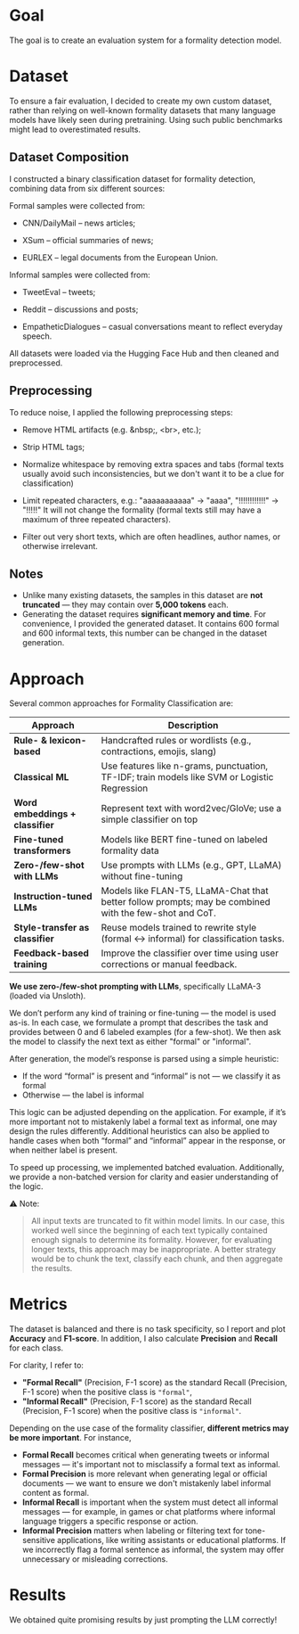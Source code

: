 # Goal 

The goal is to create an evaluation system for a formality detection model.

# Dataset

To ensure a fair evaluation, I decided to create my own custom dataset, rather than relying on well-known formality datasets that many language models have likely seen during pretraining. Using such public benchmarks might lead to overestimated results.

## Dataset Composition
I constructed a binary classification dataset for formality detection, combining data from six different sources:

Formal samples were collected from:
- CNN/DailyMail – news articles;

- XSum – official summaries of news;

- EURLEX – legal documents from the European Union.

Informal samples were collected from:
- TweetEval – tweets;

- Reddit – discussions and posts;

- EmpatheticDialogues – casual conversations meant to reflect everyday speech.

All datasets were loaded via the Hugging Face Hub and then cleaned and preprocessed.

## Preprocessing
To reduce noise, I applied the following preprocessing steps:

- Remove HTML artifacts (e.g. \&nbsp;, \<br>, etc.);

- Strip HTML tags;

- Normalize whitespace by removing extra spaces and tabs (formal texts usually avoid such inconsistencies, but we don't want it to be a clue for classification)

- Limit repeated characters, e.g.: "aaaaaaaaaaa" → "aaaa", "!!!!!!!!!!!!" → "!!!!!" It will not change the formality (formal texts still may have a maximum of three repeated characters).

- Filter out very short texts, which are often headlines, author names, or otherwise irrelevant.

## Notes
- Unlike many existing datasets, the samples in this dataset are **not truncated** — they may contain over **5,000 tokens** each. 
- Generating the dataset requires **significant memory and time**. For convenience, I provided the generated dataset. It contains 600 formal and 600 informal texts, this number can be changed in the dataset generation. 

# Approach

Several common approaches for Formality Classification are:

| Approach                          | Description                                                                                   |
|----------------------------------|-----------------------------------------------------------------------------------------------|
| **Rule- & lexicon-based**        | Handcrafted rules or wordlists (e.g., contractions, emojis, slang)   |
| **Classical ML**                 | Use features like n-grams, punctuation, TF-IDF; train models like SVM or Logistic Regression |
| **Word embeddings + classifier** | Represent text with word2vec/GloVe; use a simple classifier on top                           |
| **Fine-tuned transformers**      | Models like BERT fine-tuned on labeled formality data                |
| **Zero-/few-shot with LLMs**     | Use prompts with LLMs (e.g., GPT, LLaMA) without fine-tuning     |
| **Instruction-tuned LLMs**       | Models like FLAN-T5, LLaMA-Chat that better follow prompts; may be combined with the few-shot and CoT.         |
| **Style-transfer as classifier** | Reuse models trained to rewrite style (formal ↔ informal) for classification tasks.           |
| **Feedback-based training**      | Improve the classifier over time using user corrections or manual feedback.                   |

**We use zero-/few-shot prompting with LLMs**, specifically LLaMA-3 (loaded via Unsloth).

We don’t perform any kind of training or fine-tuning — the model is used as-is. In each case, we formulate a prompt that describes the task and provides between 0 and 6 labeled examples (for a few-shot). We then ask the model to classify the next text as either "formal" or "informal". 

After generation, the model’s response is parsed using a simple heuristic:
- If the word “formal” is present and “informal” is not — we classify it as formal
- Otherwise — the label is informal

This logic can be adjusted depending on the application. For example, if it’s more important not to mistakenly label a formal text as informal, one may design the rules differently. Additional heuristics can also be applied to handle cases when both “formal” and “informal” appear in the response, or when neither label is present.

To speed up processing, we implemented batched evaluation. Additionally, we provide a non-batched version for clarity and easier understanding of the logic.

⚠️ Note:
>All input texts are truncated to fit within model limits. In our case, this worked well since the beginning of each text typically contained enough signals to determine its formality.
> However, for evaluating longer texts, this approach may be inappropriate. A better strategy would be to chunk the text, classify each chunk, and then aggregate the results.

# Metrics

The dataset is balanced and there is no task specificity, so I report and plot **Accuracy** and **F1-score**. In addition, I also calculate **Precision** and **Recall** for each class.

For clarity, I refer to:
- **"Formal Recall"** (Precision, F-1 score) as the standard Recall (Precision, F-1 score) when the positive class is `"formal"`,
- **"Informal Recall"** (Precision, F-1 score) as the standard Recall (Precision, F-1 score) when the positive class is `"informal"`.

Depending on the use case of the formality classifier, **different metrics may be more important**. For instance,

- **Formal Recall** becomes critical when generating tweets or informal messages — it's important not to misclassify a formal text as informal.
- **Formal Precision** is more relevant when generating legal or official documents — we want to ensure we don't mistakenly label informal content as formal.
- **Informal Recall** is important when the system must detect all informal messages — for example, in games or chat platforms where informal language triggers a specific response or action.
- **Informal Precision** matters when labeling or filtering text for tone-sensitive applications, like writing assistants or educational platforms. If we incorrectly flag a formal sentence as informal, the system may offer unnecessary or misleading corrections.

# Results
We obtained quite promising results by just prompting the LLM correctly! 




